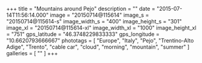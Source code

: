 +++
title = "Mountains around Pejo"
description = ""
date = "2015-07-14T11:56:14.000"
image = "20150714@115614"
image_s = "20150714@115614-s"
image_width_s = "400"
image_height_s = "301"
image_xl = "20150714@115614-xl"
image_width_xl = "1000"
image_height_xl = "751"
gps_latitude = "46.3748229833333"
gps_longitude = "10.6620793666667"
phototags = [ "Europe", "Italy", "Pejo", "Trentino-Alto Adige", "Trento", "cable car", "cloud", "morning", "mountain", "summer" ]
galleries = [ "" ]
+++
